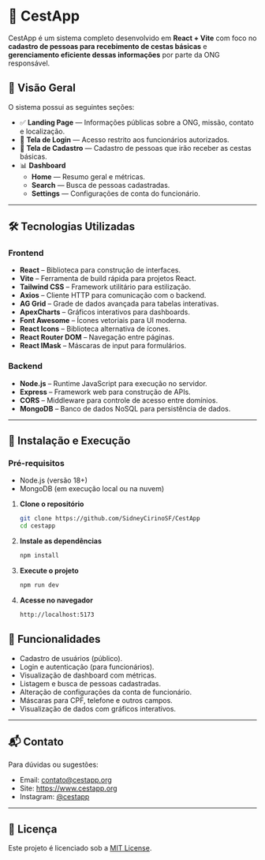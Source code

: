 # 🧺 CestApp

CestApp é um sistema completo desenvolvido em **React + Vite** com foco no **cadastro de pessoas para recebimento de cestas básicas** e **gerenciamento eficiente dessas informações** por parte da ONG responsável.

## 🔎 Visão Geral

O sistema possui as seguintes seções:

- ✅ **Landing Page** — Informações públicas sobre a ONG, missão, contato e localização.
- 🔐 **Tela de Login** — Acesso restrito aos funcionários autorizados.
- 📝 **Tela de Cadastro** — Cadastro de pessoas que irão receber as cestas básicas.
- 📊 **Dashboard**
  - **Home** — Resumo geral e métricas.
  - **Search** — Busca de pessoas cadastradas.
  - **Settings** — Configurações de conta do funcionário.

---

## 🛠️ Tecnologias Utilizadas

### Frontend

- **React** – Biblioteca para construção de interfaces.
- **Vite** – Ferramenta de build rápida para projetos React.
- **Tailwind CSS** – Framework utilitário para estilização.
- **Axios** – Cliente HTTP para comunicação com o backend.
- **AG Grid** – Grade de dados avançada para tabelas interativas.
- **ApexCharts** – Gráficos interativos para dashboards.
- **Font Awesome** – Ícones vetoriais para UI moderna.
- **React Icons** – Biblioteca alternativa de ícones.
- **React Router DOM** – Navegação entre páginas.
- **React IMask** – Máscaras de input para formulários.

### Backend

- **Node.js** – Runtime JavaScript para execução no servidor.
- **Express** – Framework web para construção de APIs.
- **CORS** – Middleware para controle de acesso entre domínios.
- **MongoDB** – Banco de dados NoSQL para persistência de dados.

---

## 🚀 Instalação e Execução

### Pré-requisitos

- Node.js (versão 18+)
- MongoDB (em execução local ou na nuvem)

1. **Clone o repositório**

   ```bash
   git clone https://github.com/SidneyCirinoSF/CestApp
   cd cestapp
   ```

   

2. **Instale as dependências**

   ```bash
   npm install
   ```

   

3. **Execute o projeto**

   ```bash
   npm run dev
   ```

   

4. **Acesse no navegador**

   ```bash
   http://localhost:5173
   ```

   

## 📌 Funcionalidades

- Cadastro de usuários (público).
- Login e autenticação (para funcionários).
- Visualização de dashboard com métricas.
- Listagem e busca de pessoas cadastradas.
- Alteração de configurações da conta de funcionário.
- Máscaras para CPF, telefone e outros campos.
- Visualização de dados com gráficos interativos.



---

## 📬 Contato

Para dúvidas ou sugestões:

- Email: contato@cestapp.org
- Site: https://www.cestapp.org
- Instagram: [@cestapp](https://instagram.com/cestapp)

------

## 📄 Licença

Este projeto é licenciado sob a [MIT License](LICENSE).